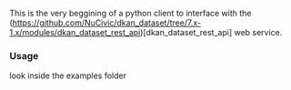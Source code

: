 This is the very beggining of a python client to interface with the (https://github.com/NuCivic/dkan_dataset/tree/7.x-1.x/modules/dkan_dataset_rest_api)[dkan_dataset_rest_api] web service.

### Usage

look inside the examples folder